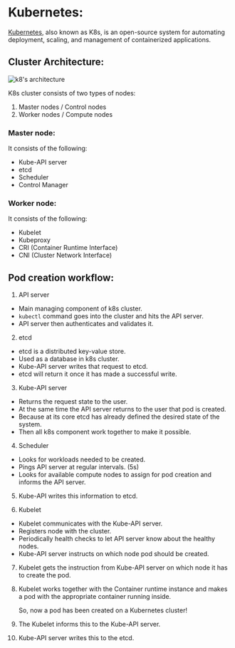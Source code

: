 # Kubernetes:

[Kubernetes](https://kubernetes.io/), also known as K8s, is an open-source system for automating deployment, scaling, and management of containerized applications.

## Cluster Architecture:

![k8's architecture](https://github.com/Ayaan49/DevOps-learnings/assets/64208057/1b5bbfaa-42e2-4bbc-907b-dff4c4a9138c)

K8s cluster consists of two types of nodes:

1. Master nodes / Control nodes
2. Worker nodes / Compute nodes

### Master node:

It consists of the following:

- Kube-API server
- etcd
- Scheduler
- Control Manager

### Worker node:

It consists of the following:

- Kubelet
- Kubeproxy
- CRI (Container Runtime Interface)
- CNI (Cluster Network Interface)

## Pod creation workflow:

1. API server

- Main managing component of k8s cluster.
- `kubectl` command goes into the cluster and hits the API server.
- API server then authenticates and validates it.

2. etcd

- etcd is a distributed key-value store.
- Used as a database in k8s cluster.
- Kube-API server writes that request to etcd.
- etcd will return it once it has made a successful write.

3. Kube-API server 

- Returns the request state to the user.
- At the same time the API server returns to the user that pod is created.
- Because at its core etcd has already defined the desired state of the system.
- Then all k8s component work together to make it possible.

4. Scheduler

- Looks for workloads needed to be created.
- Pings API server at regular intervals. (5s)
- Looks for available compute nodes to assign for pod creation and informs the API server.

5. Kube-API writes this information to etcd.

6. Kubelet

- Kubelet communicates with the Kube-API server.
- Registers node with the cluster.
- Periodically health checks to let API server know about the healthy nodes.
- Kube-API server instructs on which node pod should be created.

7. Kubelet gets the instruction from Kube-API server on which node it has to create the pod.

8. Kubelet works together with the Container runtime instance and makes a pod with the appropriate container running inside.

   So, now a pod has been created on a Kubernetes cluster!

9. The Kubelet informs this to the Kube-API server.

10. Kube-API server writes this to the etcd.
